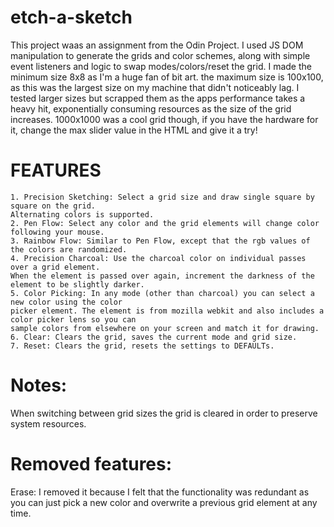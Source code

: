 # etch-a-sketch
This project waas an assignment from the Odin Project. I used JS DOM manipulation to generate the grids and color schemes, along with simple event listeners and logic to swap modes/colors/reset the grid. I made the minimum size 8x8 as I'm a huge fan of bit art. the maximum size is 100x100, as this was the largest size on my machine that didn't noticeably lag. I tested larger sizes but scrapped them as the apps performance takes a heavy hit, exponentially consuming resources as the size of the grid increases. 1000x1000 was a cool grid though, if you have the hardware for it, change the max slider value in the HTML and give it a try! 
# FEATURES
    1. Precision Sketching: Select a grid size and draw single square by square on the grid. 
    Alternating colors is supported.
    2. Pen Flow: Select any color and the grid elements will change color following your mouse.
    3. Rainbow Flow: Similar to Pen Flow, except that the rgb values of the colors are randomized.
    4. Precision Charcoal: Use the charcoal color on individual passes over a grid element. 
    When the element is passed over again, increment the darkness of the element to be slightly darker.
    5. Color Picking: In any mode (other than charcoal) you can select a new color using the color 
    picker element. The element is from mozilla webkit and also includes a color picker lens so you can 
    sample colors from elsewhere on your screen and match it for drawing. 
    6. Clear: Clears the grid, saves the current mode and grid size. 
    7. Reset: Clears the grid, resets the settings to DEFAULTs.

# Notes: 
When switching between grid sizes the grid is cleared in order to preserve system resources.
# Removed features:

Erase: I removed it because I felt that the functionality was redundant as you can just pick a new color and overwrite a previous grid element at any time.